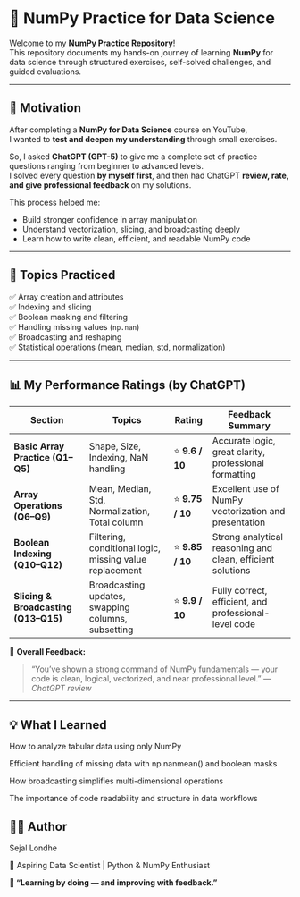 # 🧮 NumPy Practice for Data Science

Welcome to my **NumPy Practice Repository**!  
This repository documents my hands-on journey of learning **NumPy** for data science through structured exercises, self-solved challenges, and guided evaluations.

---

## 🎯 Motivation

After completing a **NumPy for Data Science** course on YouTube,  
I wanted to **test and deepen my understanding** through small exercises.

So, I asked **ChatGPT (GPT-5)** to give me a complete set of practice questions ranging from beginner to advanced levels.  
I solved every question **by myself first**, and then had ChatGPT **review, rate, and give professional feedback** on my solutions.

This process helped me:
- Build stronger confidence in array manipulation
- Understand vectorization, slicing, and broadcasting deeply
- Learn how to write clean, efficient, and readable NumPy code

---

## 🧩 Topics Practiced

✅ Array creation and attributes  
✅ Indexing and slicing  
✅ Boolean masking and filtering  
✅ Handling missing values (`np.nan`)  
✅ Broadcasting and reshaping  
✅ Statistical operations (mean, median, std, normalization)   

---

## 📊 My Performance Ratings (by ChatGPT)

| Section | Topics | Rating | Feedback Summary |
|----------|---------|---------|------------------|
| **Basic Array Practice (Q1–Q5)** | Shape, Size, Indexing, NaN handling | ⭐ **9.6 / 10** | Accurate logic, great clarity, professional formatting |
| **Array Operations (Q6–Q9)** | Mean, Median, Std, Normalization, Total column | ⭐ **9.75 / 10** | Excellent use of NumPy vectorization and presentation |
| **Boolean Indexing (Q10–Q12)** | Filtering, conditional logic, missing value replacement | ⭐ **9.85 / 10** | Strong analytical reasoning and clean, efficient solutions |
| **Slicing & Broadcasting (Q13–Q15)** | Broadcasting updates, swapping columns, subsetting | ⭐ **9.9 / 10** | Fully correct, efficient, and professional-level code |

💬 **Overall Feedback:**  
> “You’ve shown a strong command of NumPy fundamentals — your code is clean, logical, vectorized, and near professional level.” — *ChatGPT review*

---

## 💡 What I Learned

How to analyze tabular data using only NumPy

Efficient handling of missing data with np.nanmean() and boolean masks

How broadcasting simplifies multi-dimensional operations

The importance of code readability and structure in data workflows

## 🧑‍💻 Author

Sejal Londhe

📍 Aspiring Data Scientist | Python & NumPy Enthusiast

**💬 “Learning by doing — and improving with feedback.”**
